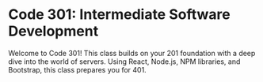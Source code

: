 # Code 301: Intermediate Software Development

Welcome to Code 301! This class builds on your 201 foundation with a deep dive into the world of servers. Using React, Node.js, NPM libraries, and Bootstrap, this class prepares you for 401.

